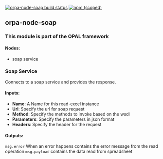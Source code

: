 [![orpa-node-soap build status](https://frozen-fortress-98851.herokuapp.com/telligro/orpa-nodes/5/badge?subject=build)](https://travis-ci.org/telligro/orpa-nodes) [![npm (scoped)](https://img.shields.io/npm/v/@torpadev/orpa-node-soap.svg)](https://www.npmjs.com/package/@torpadev/orpa-node-soap)
## orpa-node-soap
### This module is part of the OPAL framework
#### Nodes: 
* soap service
### Soap Service
Connects to a soap service and provides the response.
#### Inputs:
* **Name**: A Name for this read-excel instance
* **Url**: Specify the url for soap request
* **Method**: Specify the methods to invoke based on the wsdl
* **Parameters**: Specify the parameters in json format
* **Headers**: Specify the header for the request
#### Outputs:
`msg.error` When an error happens contains the error message from the read operation
`msg.payload` contains the data read from spreadsheet
